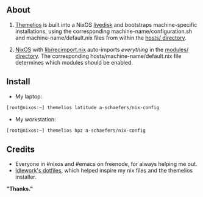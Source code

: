 ## About
1. [Themelios](https://github.com/a-schaefers/themelios) is built into a NixOS
[livedisk](https://github.com/a-schaefers/nix-config/blob/master/iso/myrescueiso.nix)
and bootstraps machine-specific installations, using the corresponding machine-name/configuration.sh
and machine-name/default.nix files from within the
[hosts/ directory](https://github.com/a-schaefers/nix-config/tree/master/hosts).

2. [NixOS](https://nixos.org/) with
[lib/recimport.nix](https://github.com/a-schaefers/nix-config/blob/master/lib/recimport.nix)
auto-imports _everything_ in the
[modules/ directory](https://github.com/a-schaefers/nix-config/tree/master/modules). The
corresponding hosts/machine-name/default.nix file determines which modules should be enabled.

## Install
- My laptop:
```bash
[root@nixos:~] themelios latitude a-schaefers/nix-config
```

- My workstation:
```bash
[root@nixos:~] themelios hpz a-schaefers/nix-config
```

## Credits
- Everyone in #nixos and #emacs on freenode, for always helping me out.
- [ldlework's dotfiles](https://github.com/dustinlacewell/dotfiles), which helped inspire my nix files and the themelios installer.

__"Thanks."__
